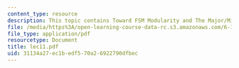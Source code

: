 ```yaml
---
content_type: resource
description: This topic contains Toward FSM Modularity and The Major/Minor FSM Abstraction.
file: /media/https%3A/open-learning-course-data-rc.s3.amazonaws.com/6-111-introductory-digital-systems-laboratory-spring-2006/31134a27ec1bedf570a26922790dfbec_lec11.pdf
file_type: application/pdf
resourcetype: Document
title: lec11.pdf
uid: 31134a27-ec1b-edf5-70a2-6922790dfbec
---
```

